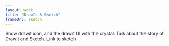 ```yaml
---
layout: work
title: "DrawIt & Sketch"
frameUrl: sketch
---
```

Show drawit icon, and the drawit UI with the crystal. Talk about the story of DrawIt and Sketch. Link to sketch
